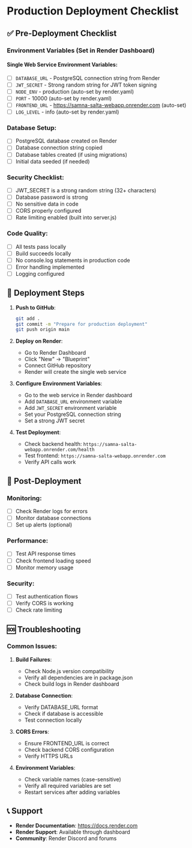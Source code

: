 # Production Deployment Checklist

## ✅ Pre-Deployment Checklist

### Environment Variables (Set in Render Dashboard)

#### Single Web Service Environment Variables:
- [ ] `DATABASE_URL` - PostgreSQL connection string from Render
- [ ] `JWT_SECRET` - Strong random string for JWT token signing
- [ ] `NODE_ENV` - production (auto-set by render.yaml)
- [ ] `PORT` - 10000 (auto-set by render.yaml)
- [ ] `FRONTEND_URL` - https://samna-salta-webapp.onrender.com (auto-set)
- [ ] `LOG_LEVEL` - info (auto-set by render.yaml)

### Database Setup:
- [ ] PostgreSQL database created on Render
- [ ] Database connection string copied
- [ ] Database tables created (if using migrations)
- [ ] Initial data seeded (if needed)

### Security Checklist:
- [ ] JWT_SECRET is a strong random string (32+ characters)
- [ ] Database password is strong
- [ ] No sensitive data in code
- [ ] CORS properly configured
- [ ] Rate limiting enabled (built into server.js)

### Code Quality:
- [ ] All tests pass locally
- [ ] Build succeeds locally
- [ ] No console.log statements in production code
- [ ] Error handling implemented
- [ ] Logging configured

## 🚀 Deployment Steps

1. **Push to GitHub**:
   ```bash
   git add .
   git commit -m "Prepare for production deployment"
   git push origin main
   ```

2. **Deploy on Render**:
   - Go to Render Dashboard
   - Click "New" → "Blueprint"
   - Connect GitHub repository
   - Render will create the single web service

3. **Configure Environment Variables**:
   - Go to the web service in Render dashboard
   - Add `DATABASE_URL` environment variable
   - Add `JWT_SECRET` environment variable
   - Set your PostgreSQL connection string
   - Set a strong JWT secret

4. **Test Deployment**:
   - Check backend health: `https://samna-salta-webapp.onrender.com/health`
   - Test frontend: `https://samna-salta-webapp.onrender.com`
   - Verify API calls work

## 🔧 Post-Deployment

### Monitoring:
- [ ] Check Render logs for errors
- [ ] Monitor database connections
- [ ] Set up alerts (optional)

### Performance:
- [ ] Test API response times
- [ ] Check frontend loading speed
- [ ] Monitor memory usage

### Security:
- [ ] Test authentication flows
- [ ] Verify CORS is working
- [ ] Check rate limiting

## 🆘 Troubleshooting

### Common Issues:

1. **Build Failures**:
   - Check Node.js version compatibility
   - Verify all dependencies are in package.json
   - Check build logs in Render dashboard

2. **Database Connection**:
   - Verify DATABASE_URL format
   - Check if database is accessible
   - Test connection locally

3. **CORS Errors**:
   - Ensure FRONTEND_URL is correct
   - Check backend CORS configuration
   - Verify HTTPS URLs

4. **Environment Variables**:
   - Check variable names (case-sensitive)
   - Verify all required variables are set
   - Restart services after adding variables

## 📞 Support

- **Render Documentation**: https://docs.render.com
- **Render Support**: Available through dashboard
- **Community**: Render Discord and forums 